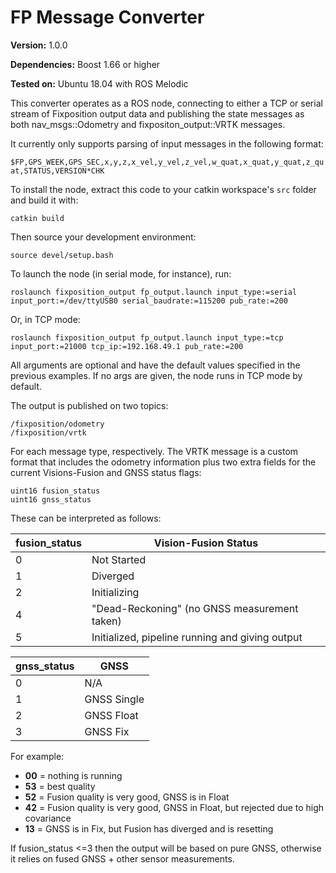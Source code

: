 # FP Message Converter

**Version:** 1.0.0

**Dependencies:** Boost 1.66 or higher

**Tested on:** Ubuntu 18.04 with ROS Melodic

This converter operates as a ROS node, connecting to either a TCP or serial stream of Fixposition output data and publishing the state messages as both nav_msgs::Odometry and fixpositon_output::VRTK messages.

It currently only supports parsing of input messages in the following format:

`$FP,GPS_WEEK,GPS_SEC,x,y,z,x_vel,y_vel,z_vel,w_quat,x_quat,y_quat,z_quat,STATUS,VERSION*CHK`

To install the node, extract this code to your catkin workspace's `src` folder and build it with:

`catkin build`

Then source your development environment:

`source devel/setup.bash`

To launch the node (in serial mode, for instance), run:

`roslaunch fixposition_output fp_output.launch input_type:=serial input_port:=/dev/ttyUSB0 serial_baudrate:=115200 pub_rate:=200`

Or, in TCP mode:

`roslaunch fixposition_output fp_output.launch input_type:=tcp input_port:=21000 tcp_ip:=192.168.49.1 pub_rate:=200`

All arguments are optional and have the default values specified in the previous examples. If no args are given, the node runs in TCP mode by default.

The output is published on two topics:

```
/fixposition/odometry
/fixposition/vrtk
```
For each message type, respectively. The VRTK message is a custom format that includes the odometry information plus two extra fields for the current Visions-Fusion and GNSS status flags:
```
uint16 fusion_status                        
uint16 gnss_status
```
These can be interpreted as follows:

| fusion_status | Vision-Fusion Status |
| ------ | ------ |
| 0 | Not Started |
| 1 | Diverged |
| 2 | Initializing |
| 4 | "Dead-Reckoning" (no GNSS measurement taken) | 
| 5 | Initialized, pipeline running and giving output |


| gnss_status | GNSS |
| ------ | ------ |
| 0 | N/A |
| 1 | GNSS Single |
| 2 | GNSS Float |
| 3 | GNSS Fix |

For example:
- **00** = nothing is running
- **53** = best quality
- **52** = Fusion quality is very good, GNSS is in Float
- **42** = Fusion quality is very good, GNSS in Float, but rejected due to high covariance
- **13** = GNSS is in Fix, but Fusion has diverged and is resetting

If fusion_status <=3 then the output will be based on pure GNSS, otherwise it relies on fused GNSS + other sensor measurements.
